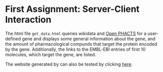 # First Assignment: Server-Client Interaction

The html file `get_data.html` queries wikidata and [Open PHACTS](https://www.openphacts.org/) for a user-defined gene and displays some general information about the gene, and the amount of pharmacological compunds that target the protein encoded by the gene. Additionally, the links to the EMBL-EBI entries of first 10 molecules, which target the gene, are listed.

The website generated by can also be tested by clicking [here](https://minimai.github.io/scientific-Programming1/get_data.html?inputGene=BRCA1).
